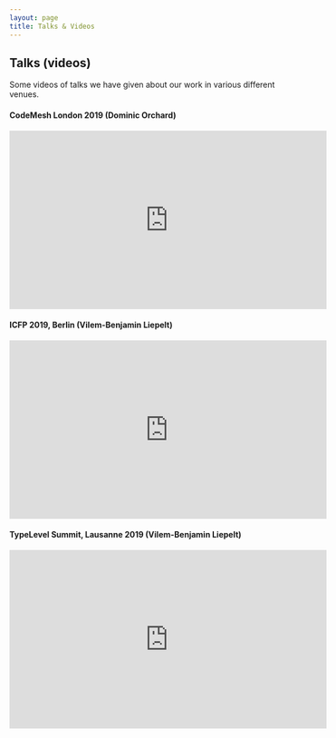 ```yaml
---
layout: page
title: Talks & Videos
---
```


Talks (videos)
----------------------

Some videos of talks we have given about our work in various different venues.

#### CodeMesh London 2019 (Dominic Orchard)

<iframe width="560" height="315" src="https://www.youtube.com/embed/2HOtpcrmXMQ" frameborder="0" allow="accelerometer; autoplay; encrypted-media; gyroscope; picture-in-picture" allowfullscreen></iframe>

#### ICFP 2019, Berlin (Vilem-Benjamin Liepelt)

<iframe width="560" height="315" src="https://www.youtube.com/embed/JikTzq6kdjE" frameborder="0" allow="accelerometer; autoplay; encrypted-media; gyroscope; picture-in-picture" allowfullscreen></iframe>

#### TypeLevel Summit, Lausanne 2019 (Vilem-Benjamin Liepelt)

<iframe width="560" height="315" src="https://www.youtube.com/embed/han6vHzPLsY" frameborder="0" allow="accelerometer; autoplay; encrypted-media; gyroscope; picture-in-picture" allowfullscreen></iframe>


